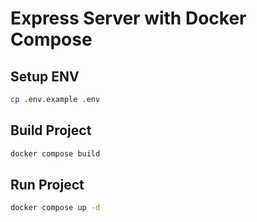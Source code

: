 # Express Server with Docker Compose

## Setup ENV

```sh
cp .env.example .env
```

## Build Project

```sh
docker compose build
```

## Run Project

```sh
docker compose up -d
```
